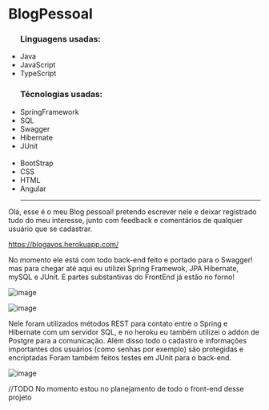 # BlogPessoal

<ul>
  <h3>Linguagens usadas:</h3>
  <li>Java</li>
  <li>JavaScript</li>
  <li>TypeScript</li>
  <h3>Técnologias usadas:</h3>
  <li>SpringFramework</li>
  <li>SQL</li>
  <li>Swagger</li>
  <li>Hibernate</li>
  <li>JUnit</li>
  <br>
  <li>BootStrap</li>
  <li>CSS</li>
  <li>HTML</li>
  <li>Angular</li>
  <hr>
  
</ul>

Olá, esse é o meu Blog pessoal!
pretendo escrever nele e deixar registrado tudo do meu interesse, junto com feedback e comentários de qualquer usuário que se cadastrar.

https://blogavos.herokuapp.com/

No momento ele está com todo back-end feito e portado para o Swagger! mas para chegar até aqui eu utilizei Spring Framewok, JPA Hibernate, mySQL e JUnit.
E partes substantivas do FrontEnd já estão no forno!

![image](https://user-images.githubusercontent.com/19335381/144301516-f0f49fbb-183a-4a39-9c47-504f2a897581.png)

![image](https://user-images.githubusercontent.com/19335381/144301748-e6895402-72bc-4059-a3bd-b8a861b5ca5b.png)

Nele foram utilizados métodos REST para contato entre o Spring e Hibernate com um servidor SQL, e no heroku eu também utilizei o addon de Postgre para a comunicação.
Além disso todo o cadastro e informações importantes dos usuários (como senhas por exemplo) são protegidas e encriptadas
Foram também feitos testes em JUnit para o back-end.

![image](https://user-images.githubusercontent.com/19335381/143290491-075d5f14-8c8a-4394-8b0b-16668fa31a23.png)


//TODO 
  No momento estou no planejamento de todo o front-end desse projeto
